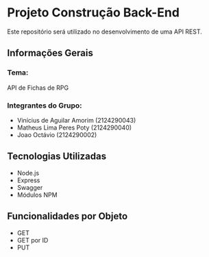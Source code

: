 # Projeto Construção Back-End
Este repositório será utilizado no desenvolvimento de uma API REST.

## Informações Gerais
### Tema:
API de Fichas de RPG

### Integrantes do Grupo:
* Vinícius de Aguilar Amorim (2124290043)
* Matheus Lima Peres Poty (2124290040)
* Joao Octávio (2124290002)

## Tecnologias Utilizadas
* Node.js
* Express
* Swagger
* Módulos NPM

## Funcionalidades por Objeto
* GET
* GET por ID
* PUT
